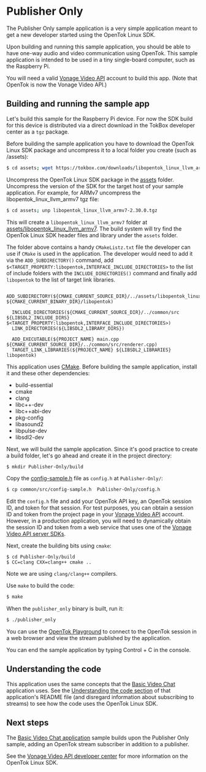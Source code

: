 # Publisher Only

The Publisher Only sample application is a very simple application meant to get
a new developer started using the OpenTok Linux SDK.

Upon building and running this sample application, you should be able to have
one-way audio and video communication using OpenTok. This sample application is
intended to be used in a tiny single-board computer, such as the Raspberry Pi.

You will need a valid [Vonage Video API](https://tokbox.com/developer/)
account to build this app. (Note that OpenTok is now the Vonage Video API.)

## Building and running the sample app

Let's build this sample for the Raspberry Pi device. For now the SDK build for
this device is distributed via a direct download in the TokBox developer center
as a `tgz` package.

Before building the sample application you have to download the OpenTok Linux SDK
package and uncompress it to a local folder you create (such as /assets):

```bash
$ cd assets; wget https://tokbox.com/downloads/libopentok_linux_llvm_armv7-2.30.0
```

Uncompress the OpenTok Linux SDK package in the [assets](../assets) folder.
Uncompress the version of the SDK for the target host of your sample application.
For example, for ARMv7 uncompress the libopentok_linux_llvm_armv7 tgz file:

```bash
$ cd assets; unp libopentok_linux_llvm_armv7-2.30.0.tgz
```

This will create a `libopentok_linux_llvm_armv7` folder at
[assets/libopentok_linux_llvm_armv7](../assets/libopentok_linux_llvm_armv7). The
build system will try find the OpenTok Linux SDK header files and library under
the `assets` folder.

The folder above contains a handy `CMakeListz.txt` file the developer can use if
`CMake` is used in the application. The developer would need to add it via the
`ADD_SUBDIRECTORY()` command, add `$<TARGET_PROPERTY:libopentok,INTERFACE_INCLUDE_DIRECTORIES>`
to the list of include folders with the `INCLUDE_DIRECTORIES()` command and
finally add `libopentok` to the list of target link libraries.

```
  ADD_SUBDIRECTORY(${CMAKE_CURRENT_SOURCE_DIR}/../assets/libopentok_linux_llvm_armv7 ${CMAKE_CURRENT_BINARY_DIR}/libopentok)

  INCLUDE_DIRECTORIES(${CMAKE_CURRENT_SOURCE_DIR}/../common/src ${LIBSDL2_INCLUDE_DIRS} $<TARGET_PROPERTY:libopentok,INTERFACE_INCLUDE_DIRECTORIES>)
  LINK_DIRECTORIES(${LIBSDL2_LIBRARY_DIRS})

  ADD_EXECUTABLE(${PROJECT_NAME} main.cpp ${CMAKE_CURRENT_SOURCE_DIR}/../common/src/renderer.cpp)
  TARGET_LINK_LIBRARIES(${PROJECT_NAME} ${LIBSDL2_LIBRARIES} libopentok)
```

This application uses [CMake](https://cmake.org). Before building
the sample application, install it and these other dependencies:

  - build-essential
  - cmake
  - clang
  - libc++-dev
  - libc++abi-dev
  - pkg-config
  - libasound2
  - libpulse-dev
  - libsdl2-dev

Next, we will build the sample application. Since it's good practice to create a build
folder, let's go ahead and create it in the project directory:

```bash
$ mkdir Publisher-Only/build
```

Copy the [config-sample.h](../common/src/config-sample.h) file as `config.h` at
`Publisher-Only/`:

```bash
$ cp common/src/config-sample.h  Publisher-Only/config.h
```

Edit the `config.h` file and add your OpenTok API key,
an OpenTok session ID, and token for that session. For test purposes,
you can obtain a session ID and token from the project page in your
[Vonage Video API](https://tokbox.com/developer/) account. However,
in a production application, you will need to dynamically obtain the session
ID and token from a web service that uses one of
the [Vonage Video API server SDKs](https://tokbox.com/developer/sdks/server/).

Next, create the building bits using `cmake`:

```
$ cd Publisher-Only/build
$ CC=clang CXX=clang++ cmake ..
```

Note we are using `clang/clang++` compilers.

Use `make` to build the code:

```bash
$ make
```

When the `publisher_only` binary is built, run it:

```bash
$ ./publisher_only
```

You can use the [OpenTok Playground](https://tokbox.com/developer/tools/playground/)
to connect to the OpenTok session in a web browser and view the stream published
by the application.

You can end the sample application by typing Control + C in the console.

## Understanding the code

This application uses the same concepts that
the [Basic Video Chat](../Basic-Video-Chat) application uses. See the
[Understanding the code section](../Basic-Video-Chat/README.md#understanding-the-code)
of that application's README file (and disregard information about subscribing
to streams) to see how the code uses the OpenTok Linux SDK.

## Next steps

The [Basic Video Chat application](../Basic-Video_Chat) sample builds upon the
Publisher Only sample, adding an OpenTok stream subscriber in addition to a publisher. 

See the [Vonage Video API developer center](https://tokbox.com/developer/)
for more information on the OpenTok Linux SDK.
